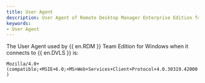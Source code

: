 ```yaml
---
title: User Agent
description: User Agent of Remote Desktop Manager Enterprise Edition for Windows.
keywords:
- User Agent
---
```

The User Agent used by {{ en.RDM }} Team Edition for Windows when it connects to {{ en.DVLS }} is:

`Mozilla/4.0+(compatible;+MSIE+6.0;+MS+Web+Services+Client+Protocol+4.0.30319.42000)` 